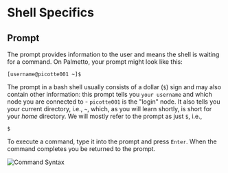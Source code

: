 # Shell Specifics

## Prompt

The prompt provides information to the user and means the shell is waiting for a command. On Palmetto, your prompt might look like this:

```
[username@picotte001 ~]$
```

The prompt in a bash shell usually consists of a dollar (`$`) sign and may also contain other information:
this prompt tells you `your username` and which node
you are connected to -
`picotte001` is the "login" node.
It also tells you your current directory,
i.e., `~`, which, as you will learn shortly,
is short for your *home* directory.
We will mostly refer to the prompt as just `$`, i.e.,

~~~
$
~~~

To execute a command, type it into the prompt and press `Enter`. When the command completes you be returned to the prompt.

![Command Syntax](../fig/intro_linux/shell_command_syntax.svg)